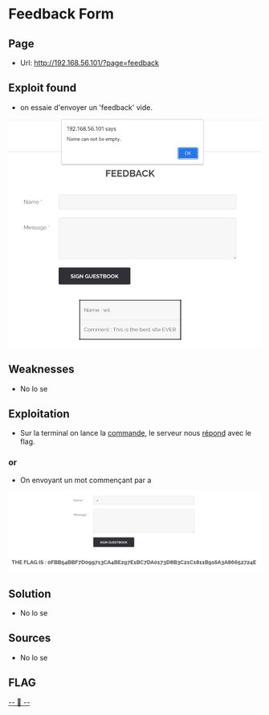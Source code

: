 # Feedback Form

## Page
* Url: http://192.168.56.101/?page=feedback

## Exploit found

* on essaie d'envoyer un 'feedback' vide.

![?????](./Resource/1-vide.png)

## Weaknesses

* No lo se

## Exploitation

* Sur la terminal on lance la [commande][1], le serveur nous [répond][2] avec le flag.

[1]: ./Resource/payload.txt
[2]: ./Resource/response.txt

### or

* On envoyant un mot commençant par a

![?????](./Resource/3-a.png)

## Solution

* No lo se

## Sources

* No lo se

## FLAG
[-- 🌱 --][3]

[3]: ./flag.txt